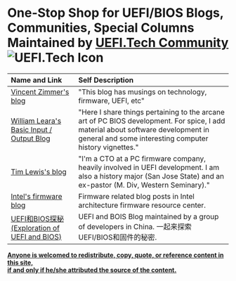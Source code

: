 # One-Stop Shop for UEFI/BIOS Blogs, Communities, Special Columns Maintained by [UEFI.Tech Community](http://www.uefi.tech) ![UEFI.Tech Icon](https://github.com/uefitech/resources/blob/master/uefi.png) 

|Name and Link     |   Self Description   |
|:-----------------|:-------------------|
|[Vincent Zimmer's blog](http://vzimmer.blogspot.com)|"This blog has musings on technology, firmware, UEFI, etc"|
|[William Leara's Basic Input / Output Blog](http://www.basicinputoutput.com)|"Here I share things pertaining to the arcane art of PC BIOS development. For spice, I add material about software development in general and some interesting computer history vignettes."|
|[Tim Lewis's blog](https://uefi.blogspot.com)|"I'm a CTO at a PC firmware company, heavily involved in UEFI development. I am also a history major (San Jose State) and an ex-pastor (M. Div, Western Seminary)."|
|[Intel's firmware blog](https://firmware.intel.com/blog/)|Firmware related blog posts in Intel architecture firmware resource center.|
|[UEFI和BIOS探秘 (Exploration of UEFI and BIOS)](https://zhuanlan.zhihu.com/UEFIBlog)|UEFI and BOIS Blog maintained by a group of developers in China. 一起来探索UEFI/BIOS和固件的秘密.|


[**Anyone is welcomed to redistribute, copy, quote, or reference content in this site, <br>if and only if he/she attributed the source of the content.**](#readme)
